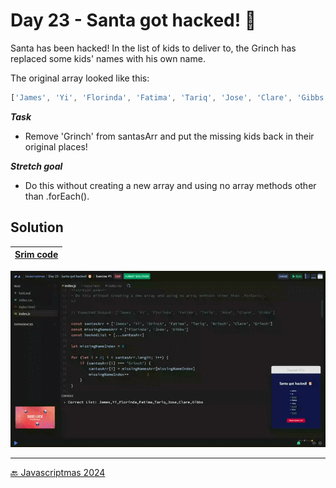 # Day 23 - Santa got hacked! 🎅

Santa has been hacked! In the list of kids to deliver to, the Grinch has replaced some kids' names with his own name.

The original array looked like this:
```js
['James', 'Yi', 'Florinda', 'Fatima', 'Tariq', 'Jose', 'Clare', 'Gibbs']
```

***Task*** 
+ Remove 'Grinch' from santasArr and put the missing kids back in their original places!

***Stretch goal***
- Do this without creating a new array and using no array methods other than .forEach().

## Solution

| [Srim code](https://scrimba.com/exercise-s08khm4ch0) |
| --- |

![](../assets/gifs/day-23.gif)


---
[🔙 Javascriptmas 2024](../README.md)